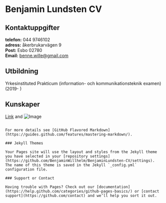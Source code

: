 # Benjamin Lundsten CV

## Kontaktuppgifter <br>
           
**telefon:** 044 9746102 <br>
**adress:** åkerbrukarvägen 9 <br>
**Post:** Esbo 02780 <br>
**Email:** benne.wille@gmail.com <br>

## Utbildning <br>

Yrkesinstituted Prakticum (information- och kommunikationsteknik examen) (2019- ) <br>

## Kunskaper <br>

[Link](url) and ![Image](src)
```

For more details see [GitHub Flavored Markdown](https://guides.github.com/features/mastering-markdown/).

### Jekyll Themes

Your Pages site will use the layout and styles from the Jekyll theme you have selected in your [repository settings](https://github.com/BenjaminWillhelm/BenjaminLundsten-CV/settings). The name of this theme is saved in the Jekyll `_config.yml` configuration file.

### Support or Contact

Having trouble with Pages? Check out our [documentation](https://help.github.com/categories/github-pages-basics/) or [contact support](https://github.com/contact) and we’ll help you sort it out.
